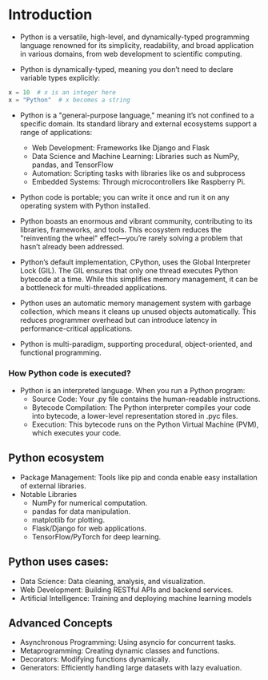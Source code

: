 # Introduction

- Python is a versatile, high-level, and dynamically-typed programming language renowned for its simplicity, readability, and broad application in various domains, from web development to scientific computing.

- Python is dynamically-typed, meaning you don’t need to declare variable types explicitly:

```python
x = 10  # x is an integer here
x = "Python"  # x becomes a string
```

- Python is a "general-purpose language," meaning it’s not confined to a specific domain. Its standard library and external ecosystems support a range of applications:

  - Web Development: Frameworks like Django and Flask
  - Data Science and Machine Learning: Libraries such as NumPy, pandas, and TensorFlow
  - Automation: Scripting tasks with libraries like os and subprocess
  - Embedded Systems: Through microcontrollers like Raspberry Pi.

- Python code is portable; you can write it once and run it on any operating system with Python installed.
- Python boasts an enormous and vibrant community, contributing to its libraries, frameworks, and tools. This ecosystem reduces the "reinventing the wheel" effect—you’re rarely solving a problem that hasn’t already been addressed.
- Python’s default implementation, CPython, uses the Global Interpreter Lock (GIL). The GIL ensures that only one thread executes Python bytecode at a time. While this simplifies memory management, it can be a bottleneck for multi-threaded applications.
- Python uses an automatic memory management system with garbage collection, which means it cleans up unused objects automatically. This reduces programmer overhead but can introduce latency in performance-critical applications.
- Python is multi-paradigm, supporting procedural, object-oriented, and functional programming.

### How Python code is executed?

- Python is an interpreted language. When you run a Python program:
  - Source Code: Your .py file contains the human-readable instructions.
  - Bytecode Compilation: The Python interpreter compiles your code into bytecode, a lower-level representation stored in .pyc files.
  - Execution: This bytecode runs on the Python Virtual Machine (PVM), which executes your code.

## Python ecosystem

- Package Management: Tools like pip and conda enable easy installation of external libraries.
- Notable Libraries
  - NumPy for numerical computation.
  - pandas for data manipulation.
  - matplotlib for plotting.
  - Flask/Django for web applications.
  - TensorFlow/PyTorch for deep learning.

## Python uses cases:

- Data Science: Data cleaning, analysis, and visualization.
- Web Development: Building RESTful APIs and backend services.
- Artificial Intelligence: Training and deploying machine learning models

## Advanced Concepts

- Asynchronous Programming: Using asyncio for concurrent tasks.
- Metaprogramming: Creating dynamic classes and functions.
- Decorators: Modifying functions dynamically.
- Generators: Efficiently handling large datasets with lazy evaluation.
